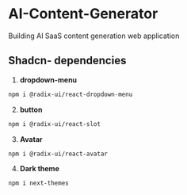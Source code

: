# AI-Content-Generator
Building AI SaaS content generation web application


## Shadcn- dependencies

1. **dropdown-menu**
```bash
npm i @radix-ui/react-dropdown-menu
```
2. **button**
```bash
npm i @radix-ui/react-slot
```
3. **Avatar**
```bash
npm i @radix-ui/react-avatar
```
4. **Dark theme**
```bash
npm i next-themes
```



